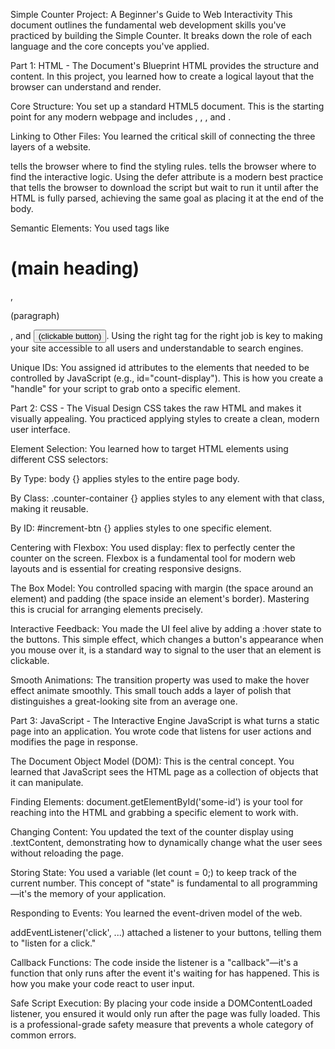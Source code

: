 Simple Counter Project: A Beginner's Guide to Web Interactivity
This document outlines the fundamental web development skills you've practiced by building the Simple Counter. It breaks down the role of each language and the core concepts you've applied.

Part 1: HTML - The Document's Blueprint
HTML provides the structure and content. In this project, you learned how to create a logical layout that the browser can understand and render.

Core Structure: You set up a standard HTML5 document. This is the starting point for any modern webpage and includes <!DOCTYPE html>, <html>, <head>, and <body>.

Linking to Other Files: You learned the critical skill of connecting the three layers of a website.

<link rel="stylesheet" href="styles.css"> tells the browser where to find the styling rules.

<script src="script.js" defer></script> tells the browser where to find the interactive logic. Using the defer attribute is a modern best practice that tells the browser to download the script but wait to run it until after the HTML is fully parsed, achieving the same goal as placing it at the end of the body.

Semantic Elements: You used tags like <h1> (main heading) </h1>, <p> (paragraph) </p>, and <button> (clickable button) </button>. Using the right tag for the right job is key to making your site accessible to all users and understandable to search engines.

Unique IDs: You assigned id attributes to the elements that needed to be controlled by JavaScript (e.g., id="count-display"). This is how you create a "handle" for your script to grab onto a specific element.

Part 2: CSS - The Visual Design
CSS takes the raw HTML and makes it visually appealing. You practiced applying styles to create a clean, modern user interface.

Element Selection: You learned how to target HTML elements using different CSS selectors:

By Type: body {} applies styles to the entire page body.

By Class: .counter-container {} applies styles to any element with that class, making it reusable.

By ID: #increment-btn {} applies styles to one specific element.

Centering with Flexbox: You used display: flex to perfectly center the counter on the screen. Flexbox is a fundamental tool for modern web layouts and is essential for creating responsive designs.

The Box Model: You controlled spacing with margin (the space around an element) and padding (the space inside an element's border). Mastering this is crucial for arranging elements precisely.

Interactive Feedback: You made the UI feel alive by adding a :hover state to the buttons. This simple effect, which changes a button's appearance when you mouse over it, is a standard way to signal to the user that an element is clickable.

Smooth Animations: The transition property was used to make the hover effect animate smoothly. This small touch adds a layer of polish that distinguishes a great-looking site from an average one.

Part 3: JavaScript - The Interactive Engine
JavaScript is what turns a static page into an application. You wrote code that listens for user actions and modifies the page in response.

The Document Object Model (DOM): This is the central concept. You learned that JavaScript sees the HTML page as a collection of objects that it can manipulate.

Finding Elements: document.getElementById('some-id') is your tool for reaching into the HTML and grabbing a specific element to work with.

Changing Content: You updated the text of the counter display using .textContent, demonstrating how to dynamically change what the user sees without reloading the page.

Storing State: You used a variable (let count = 0;) to keep track of the current number. This concept of "state" is fundamental to all programming—it's the memory of your application.

Responding to Events: You learned the event-driven model of the web.

addEventListener('click', ...) attached a listener to your buttons, telling them to "listen for a click."

Callback Functions: The code inside the listener is a "callback"—it's a function that only runs after the event it's waiting for has happened. This is how you make your code react to user input.

Safe Script Execution: By placing your code inside a DOMContentLoaded listener, you ensured it would only run after the page was fully loaded. This is a professional-grade safety measure that prevents a whole category of common errors.